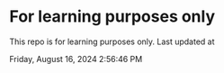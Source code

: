 # For learning purposes only
This repo is for learning purposes only.
Last updated at

Friday, August 16, 2024 2:56:46 PM

